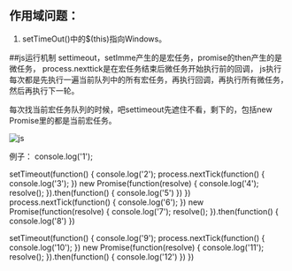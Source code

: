 ## 作用域问题：

1. setTimeOut\(\)中的$\(this\)指向Windows。



##js运行机制
settimeout，setImme产生的是宏任务，promise的then产生的是微任务，
process.nexttick是在宏任务结束后微任务开始执行前的回调，
js执行每次都是先执行一遍当前队列中的所有宏任务，再执行回调，再执行所有微任务，然后再执行下一轮。

每次找当前宏任务队列的时候，吧settimeout先遮住不看，剩下的，包括new Promise里的都是当前宏任务。

![js](C:/Users/lenovo/Pictures/js "")

例子：
console.log('1');

setTimeout(function() {
    console.log('2');
    process.nextTick(function() {
        console.log('3');
    })
    new Promise(function(resolve) {
        console.log('4');
        resolve();
    }).then(function() {
        console.log('5')
    })
})
process.nextTick(function() {
    console.log('6');
})
new Promise(function(resolve) {
    console.log('7');
    resolve();
}).then(function() {
    console.log('8')
})

setTimeout(function() {
    console.log('9');
    process.nextTick(function() {
        console.log('10');
    })
    new Promise(function(resolve) {
        console.log('11');
        resolve();
    }).then(function() {
        console.log('12')
    })
})